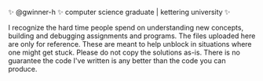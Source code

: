 ✨ @gwinner-h ✨ computer science graduate | kettering university ✨


I recognize the hard time people spend on understanding new concepts, building and debugging assignments and programs. The files uploaded here are only for reference. These are meant to help unblock in situations where one might get stuck. Please do not copy the solutions as-is. There is no guarantee the code I've written is any better than the code you can produce.



<!---
gwinner-h/gwinner-h is a ✨ special ✨ repository because its `README.md` (this file) appears on your GitHub profile.
You can click the Preview link to take a look at your changes.📫  💞️ 🌱 👀 👋
--->
